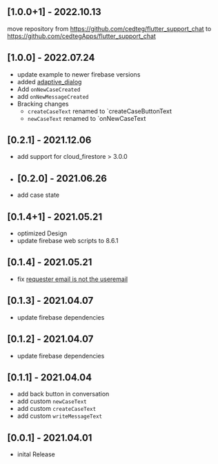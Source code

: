 ## [1.0.0+1] - 2022.10.13
move repository from https://github.com/cedteg/flutter_support_chat to  https://github.com/cedtegApps/flutter_support_chat 
## [1.0.0] - 2022.07.24
* update example to newer firebase versions
* added [adaptive_dialog](https://pub.dev/packages/adaptive_dialog)
* Add `onNewCaseCreated`
* add `onNewMessageCreated`
* Bracking changes
  * `createCaseText` renamed to `createCaseButtonText
  * `newCaseText` renamed to `onNewCaseText
## [0.2.1] - 2021.12.06
* add support for cloud_firestore > 3.0.0
* ## [0.2.0] - 2021.06.26
* add case state
## [0.1.4+1] - 2021.05.21
* optimized Design
* update firebase web scripts to 8.6.1
## [0.1.4] - 2021.05.21
* fix [requester email is not the useremail](https://github.com/cedtegApps/flutter_support_chat/issues/2) 
## [0.1.3] - 2021.04.07
* update firebase dependencies
## [0.1.2] - 2021.04.07
* update firebase dependencies
## [0.1.1] - 2021.04.04
* add back button in conversation
* add custom `newCaseText`
* add custom `createCaseText`
* add custom `writeMessageText`
## [0.0.1] - 2021.04.01
* inital Release

